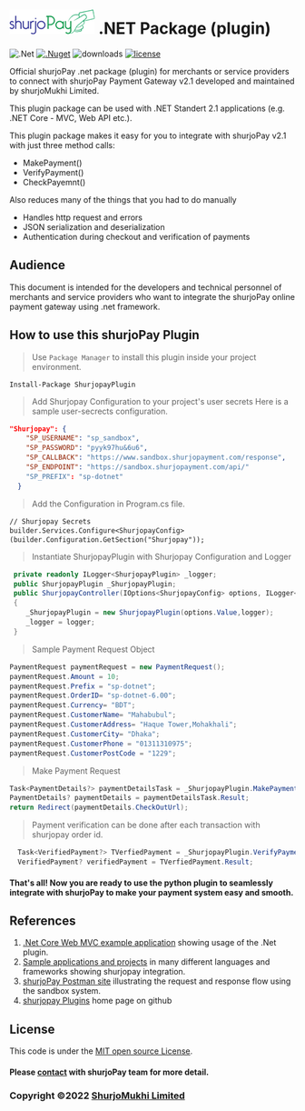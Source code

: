 ﻿# ![ShurjoPay](assets/shurjoPay.png) .NET Package (plugin)
![.Net](https://img.shields.io/badge/.NET-5C2D91?style=for-the-badge&logo=.net&logoColor=white)
[![.Nuget](https://badge.fury.io/nu/ShurjopayPlugin.svg)](https://www.nuget.org/packages/ShurjopayPlugin)
![downloads](https://img.shields.io/nuget/dt/ShurjopayPlugin)
[![license](https://badgen.net/pypi/license/pip/)](LICENSE)

Official shurjoPay .net package (plugin) for merchants or service providers to connect with shurjoPay Payment Gateway v2.1 developed and maintained by shurjoMukhi Limited.

This plugin package can be used with .NET Standert 2.1 applications (e.g. .NET Core - MVC, Web API etc.).

This plugin package makes it easy for you to integrate with shurjoPay v2.1 with just three method calls:

- MakePayment()
- VerifyPayment()
- CheckPayemnt()

Also reduces many of the things that you had to do manually

- Handles http request and errors
- JSON serialization and deserialization
- Authentication during checkout and verification of payments

## Audience

This document is intended for the developers and technical personnel of merchants and service providers who want to integrate the shurjoPay online payment gateway using .net framework.

## How to use this shurjoPay Plugin


 > Use `Package Manager` to install this plugin inside your project environment.

```
Install-Package ShurjopayPlugin
```

> Add Shurjopay Configuration to your project's user secrets Here is a sample user-secrects configuration.

```json
"Shurjopay": {
    "SP_USERNAME": "sp_sandbox",
    "SP_PASSWORD": "pyyk97hu&6u6",
    "SP_CALLBACK": "https://www.sandbox.shurjopayment.com/response",
    "SP_ENDPOINT": "https://sandbox.shurjopayment.com/api/"
    "SP_PREFIX": "sp-dotnet"
  }
```

> Add the Configuration in Program.cs file.
```
// Shurjopay Secrets
builder.Services.Configure<ShurjopayConfig>(builder.Configuration.GetSection("Shurjopay"));
```


> Instantiate ShurjopayPlugin with Shurjopay Configuration and Logger

```c#
 private readonly ILogger<ShurjopayPlugin> _logger;
 public ShurjopayPlugin _ShurjopayPlugin;
 public ShurjopayController(IOptions<ShurjopayConfig> options, ILogger<ShurjopayPlugin> logger)
 {
    _ShurjopayPlugin = new ShurjopayPlugin(options.Value,logger);
    _logger = logger;
 }
``` 

>Sample Payment Request Object
```c#
PaymentRequest paymentRequest = new PaymentRequest();
paymentRequest.Amount = 10;
paymentRequest.Prefix = "sp-dotnet";
paymentRequest.OrderID= "sp-dotnet-6.00";
paymentRequest.Currency= "BDT";
paymentRequest.CustomerName= "Mahabubul";
paymentRequest.CustomerAddress= "Haque Tower,Mohakhali";
paymentRequest.CustomerCity= "Dhaka";
paymentRequest.CustomerPhone = "01311310975";
paymentRequest.CustomerPostCode = "1229";
```

> Make Payment Request
```c#
Task<PaymentDetails?> paymentDetailsTask = _ShurjopayPlugin.MakePayment(paymentRequest);
PaymentDetails? paymentDetails = paymentDetailsTask.Result;
return Redirect(paymentDetails.CheckOutUrl);
```


> Payment verification can be done after each transaction with shurjopay order id.

```c#
  Task<VerifiedPayment?> TVerfiedPayment = _ShurjopayPlugin.VerifyPayment(order_id);
  VerifiedPayment? verifiedPayment = TVerfiedPayment.Result;
```

#### That's all! Now you are ready to use the python plugin to seamlessly integrate with shurjoPay to make your payment system easy and smooth.

## References
1. [.Net Core Web MVC example application](https://github.com/shurjopay-plugins/sp-plugin-usage-examples/tree/main/dotnetcore-webmvc-app-dotnet-plugin) showing usage of the .Net plugin.
2. [Sample applications and projects](https://github.com/shurjopay-plugins/sp-plugin-usage-examples) in many different languages and frameworks showing shurjopay integration.
3. [shurjoPay Postman site](https://documenter.getpostman.com/view/6335853/U16dS8ig) illustrating the request and response flow using the sandbox system.
4. [shurjopay Plugins](https://github.com/shurjopay-plugins) home page on github

## License
This code is under the [MIT open source License](LICENSE).
#### Please [contact](https://shurjopay.com.bd/#contacts) with shurjoPay team for more detail.
### Copyright ©️2022 [ShurjoMukhi Limited](https://shurjopay.com.bd/)
